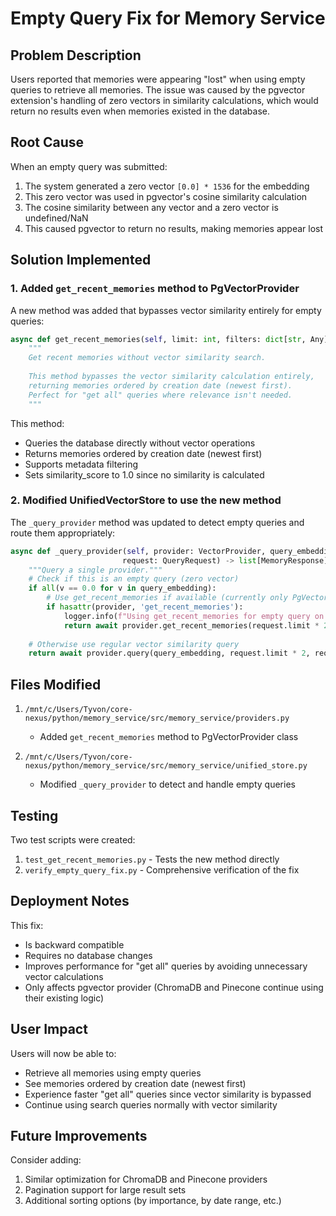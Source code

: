 # Empty Query Fix for Memory Service

## Problem Description

Users reported that memories were appearing "lost" when using empty queries to retrieve all memories. The issue was caused by the pgvector extension's handling of zero vectors in similarity calculations, which would return no results even when memories existed in the database.

## Root Cause

When an empty query was submitted:
1. The system generated a zero vector `[0.0] * 1536` for the embedding
2. This zero vector was used in pgvector's cosine similarity calculation
3. The cosine similarity between any vector and a zero vector is undefined/NaN
4. This caused pgvector to return no results, making memories appear lost

## Solution Implemented

### 1. Added `get_recent_memories` method to PgVectorProvider

A new method was added that bypasses vector similarity entirely for empty queries:

```python
async def get_recent_memories(self, limit: int, filters: dict[str, Any] | None = None) -> list[MemoryResponse]:
    """
    Get recent memories without vector similarity search.
    
    This method bypasses the vector similarity calculation entirely,
    returning memories ordered by creation date (newest first).
    Perfect for "get all" queries where relevance isn't needed.
    """
```

This method:
- Queries the database directly without vector operations
- Returns memories ordered by creation date (newest first)
- Supports metadata filtering
- Sets similarity_score to 1.0 since no similarity is calculated

### 2. Modified UnifiedVectorStore to use the new method

The `_query_provider` method was updated to detect empty queries and route them appropriately:

```python
async def _query_provider(self, provider: VectorProvider, query_embedding: list[float],
                         request: QueryRequest) -> list[MemoryResponse]:
    """Query a single provider."""
    # Check if this is an empty query (zero vector)
    if all(v == 0.0 for v in query_embedding):
        # Use get_recent_memories if available (currently only PgVectorProvider)
        if hasattr(provider, 'get_recent_memories'):
            logger.info(f"Using get_recent_memories for empty query on {provider.name}")
            return await provider.get_recent_memories(request.limit * 2, request.filters)
    
    # Otherwise use regular vector similarity query
    return await provider.query(query_embedding, request.limit * 2, request.filters)
```

## Files Modified

1. `/mnt/c/Users/Tyvon/core-nexus/python/memory_service/src/memory_service/providers.py`
   - Added `get_recent_memories` method to PgVectorProvider class

2. `/mnt/c/Users/Tyvon/core-nexus/python/memory_service/src/memory_service/unified_store.py`
   - Modified `_query_provider` to detect and handle empty queries

## Testing

Two test scripts were created:

1. `test_get_recent_memories.py` - Tests the new method directly
2. `verify_empty_query_fix.py` - Comprehensive verification of the fix

## Deployment Notes

This fix:
- Is backward compatible
- Requires no database changes
- Improves performance for "get all" queries by avoiding unnecessary vector calculations
- Only affects pgvector provider (ChromaDB and Pinecone continue using their existing logic)

## User Impact

Users will now be able to:
- Retrieve all memories using empty queries
- See memories ordered by creation date (newest first)
- Experience faster "get all" queries since vector similarity is bypassed
- Continue using search queries normally with vector similarity

## Future Improvements

Consider adding:
1. Similar optimization for ChromaDB and Pinecone providers
2. Pagination support for large result sets
3. Additional sorting options (by importance, by date range, etc.)